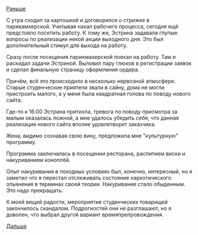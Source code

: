 [Раньше](2018.01.26.md)

С утра сходил за картошкой и договорился о стрижке в парикамхерской.
Учитывая накал рабочего процесса, сегодня ещё предстояло посетить работу. К тому же, Эстрина задавала глупые вопросы по реализации некой акции выходного дня. Это был дополнительный стимул для выхода на работу.

Сразу после посещения парикмахерской поехал на работу.
Там я раскидал задачи Эстриной. Выловил пару глюков в регистрации заявок и сделал финальную страницу оформления ордера.

Причём, всё это происходило в несколько нервозной атмосфере.
Старые студенческие приятели звали в сайну, дома не могли пристроить малого, а у меня была квадратная голова по поводу нового сайта.

Где-то к 16:00 Эстрина притихла, тревога по поводу присмотра за малым оказалась ложной, а мне удалось убедить себя, что данная реализация нового сайта вполне удовлетворит заказчика.

Жена, видимо сознавая свою вину, предложила мне "культурную" программу.

Программа заключалась в посещении ресторана, распитием виски и накуриванием коноплёй.

Опыт накуривания в походных условиях был, конечно, интересный, но я заметил что я перестал отслеживать состояние наркотического опьянения в терминах своей теории. Накуривание стало обыденным. Это надо прекращать.

К моей вящей радости, мероприятие студенческих товарищей закончилось скандалом. Подрогностей они не разглашают, но я доволен, что выбрал другой вариант времяпрепровождения.

[Дальше](2018.01.28.md)